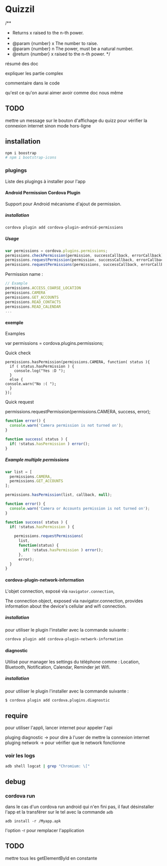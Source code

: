 # Quizzil

/**
 * Returns x raised to the n-th power.
 *
 * @param {number} x The number to raise.
 * @param {number} n The power, must be a natural number.
 * @return {number} x raised to the n-th power.
 */
 
résumé des doc

expliquer les partie complex

commentaire dans le code

qu'est ce qu'on aurai aimer avoir comme doc nous même

## TODO

mettre un message sur le bouton d'affichage du quizz pour vérifier la connexion internet sinon mode hors-ligne


## installation

```bash
npm i boostrap
# npm i bootstrap-icons
```

### plugings
Liste des plugings à installer pour l'app

#### Android Permission Cordova Plugin
Support pour Android mécanisme d'ajout de permission.
##### installation
```bash
cordova plugin add cordova-plugin-android-permissions
```
##### Usage
```js
var permissions = cordova.plugins.permissions;
permissions.checkPermission(permission, successCallback, errorCallback);
permissions.requestPermission(permission, successCallback, errorCallback);
permissions.requestPermissions(permissions, successCallback, errorCallback);
```
Permission name :
```js
// Example
permissions.ACCESS_COARSE_LOCATION
permissions.CAMERA
permissions.GET_ACCOUNTS
permissions.READ_CONTACTS
permissions.READ_CALENDAR
...
```
#### exemple
Examples

var permissions = cordova.plugins.permissions;

Quick check

```
permissions.hasPermission(permissions.CAMERA, function( status ){
  if ( status.hasPermission ) {
    console.log("Yes :D ");
  }
  else {
console.warn("No :( ");
  }
});
```

Quick request

permissions.requestPermission(permissions.CAMERA, success, error);

```js
function error() {
  console.warn('Camera permission is not turned on');
}

function success( status ) {
  if( !status.hasPermission ) error();
}
```

##### Example multiple permissions

```js
var list = [
  permissions.CAMERA,
  permissions.GET_ACCOUNTS
];

permissions.hasPermission(list, callback, null);

function error() {
  console.warn('Camera or Accounts permission is not turned on');
}

function success( status ) {
  if( !status.hasPermission ) {
  
    permissions.requestPermissions(
      list,
      function(status) {
        if( !status.hasPermission ) error();
      },
      error);
  }
}
```

#### cordova-plugin-network-information

L'objet connection, exposé via `navigator.connection`, 

The connection object, exposed via navigator.connection, provides information about the device's cellular and wifi connection.

##### installation
pour utiliser le plugin l'installer avec la commande suivante :
```bash
cordova plugin add cordova-plugin-network-information
```

#### diagnostic

Utilisé pour manager les settings du téléphone comme : Location, Bluetooth, Notification, Calendar, Reminder jet Wifi.

##### installation
pour utiliser le plugin l'installer avec la commande suivante :
```bash
$ cordova plugin add cordova.plugins.diagnostic
```

<!-- #### dialogs
Donne accès au élément dialog UI au travers du global `navigator.notification object`.

Bine que l'objet sois attaché au scope global du navigateur, mais il n'est disponible qu'à travers l'event `deviceready`

document.addEventListener("deviceready", onDeviceReady, false);
function onDeviceReady() {
    console.log(navigator.notification);
}
##### installation
pour utiliser le plugin l'installer avec la commande suivante :
```bash
cordova plugin add cordova-plugin-dialogs
``` -->

## require

pour utiliser l'appli, lancer internet pour appeler l'api


pluging diagnostic -> pour dire à l'user de mettre la connexion internet
pluging network -> pour vérifier que le network fonctionne


### voir les logs

```bash
adb shell logcat | grep "Chromium: \["
```


## debug

### cordova run 

dans le cas d'un cordova run android qui n'en fini pas, il faut désinstaller l'app et la transférer sur le tel avec la commande `adb`
```
adb install -r /Myapp.apk
```

l'option -r pour remplacer l'application



## TODO

mettre tous les getElementById en constante